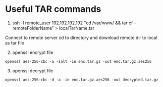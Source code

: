 # Useful TAR commands
1. ssh -l remote_user 192.192.192.192 "cd /var/www/ && tar cf - remoteFolderName" > localTarName.tar

Connect to remote server cd to directory and download remote dir to local as tar file

2. openssl encrypt file
```
openssl aes-256-cbc -a -salt -in enc.tar.gz -out enc.tar.gz.aes256
```

3. openssl decrypt file
```
openssl aes-256-cbc -d -a -in enc.tar.gz.aes256 -out decrypted.tar.gz
```
